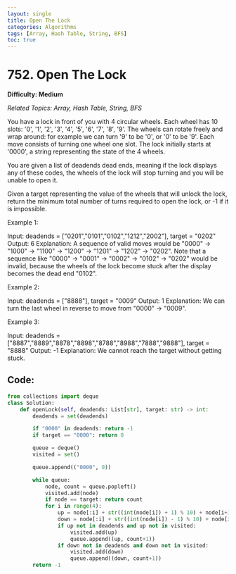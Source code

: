 ```yaml
---
layout: single
title: Open The Lock
categories: Algorithms
tags: [Array, Hash Table, String, BFS]
toc: true
---
```

# 752. Open The Lock

**Difficulty: Medium**

*Related Topics: Array, Hash Table, String, BFS*

You have a lock in front of you with 4 circular wheels. Each wheel has 10 slots: '0', '1', '2', '3', '4', '5', '6', '7', '8', '9'.
The wheels can rotate freely and wrap around: for example we can turn '9' to be '0', or '0' to be '9'. Each move consists of turning one wheel one slot.
The lock initially starts at '0000', a string representing the state of the 4 wheels.

You are given a list of deadends dead ends, meaning if the lock displays any of these codes, the wheels of the lock will stop turning and you will be unable to open it.

Given a target representing the value of the wheels that will unlock the lock, return the minimum total number of turns required to open the lock, or -1 if it is impossible.

Example 1:

Input: deadends = ["0201","0101","0102","1212","2002"], target = "0202"
Output: 6
Explanation: 
A sequence of valid moves would be "0000" -> "1000" -> "1100" -> "1200" -> "1201" -> "1202" -> "0202".
Note that a sequence like "0000" -> "0001" -> "0002" -> "0102" -> "0202" would be invalid,
because the wheels of the lock become stuck after the display becomes the dead end "0102".

Example 2:

Input: deadends = ["8888"], target = "0009"
Output: 1
Explanation: We can turn the last wheel in reverse to move from "0000" -> "0009".

Example 3:

Input: deadends = ["8887","8889","8878","8898","8788","8988","7888","9888"], target = "8888"
Output: -1
Explanation: We cannot reach the target without getting stuck.

## Code:

```python
from collections import deque
class Solution:
    def openLock(self, deadends: List[str], target: str) -> int:
        deadends = set(deadends)

        if "0000" in deadends: return -1
        if target == "0000": return 0

        queue = deque()
        visited = set()

        queue.append(("0000", 0))

        while queue:
            node, count = queue.popleft()
            visited.add(node)
            if node == target: return count
            for i in range(4):
                up = node[:i] + str((int(node[i]) + 1) % 10) + node[i+1:]
                down = node[:i] + str((int(node[i]) - 1) % 10) + node[i+1:]
                if up not in deadends and up not in visited:
                    visited.add(up)
                    queue.append((up, count+1))
                if down not in deadends and down not in visited:
                    visited.add(down)
                    queue.append((down, count+1))          
        return -1
```
